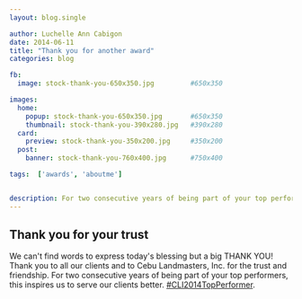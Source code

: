 ```yaml
---
layout: blog.single

author: Luchelle Ann Cabigon
date: 2014-06-11
title: "Thank you for another award"
categories: blog

fb:
  image: stock-thank-you-650x350.jpg         #650x350

images:
  home:
    popup: stock-thank-you-650x350.jpg       #650x350
    thumbnail: stock-thank-you-390x280.jpg   #390x280
  card:
    preview: stock-thank-you-350x200.jpg     #350x200
  post:
    banner: stock-thank-you-760x400.jpg      #750x400

tags:  ['awards', 'aboutme']


description: For two consecutive years of being part of your top performers, this inspires us to serve our clients better.
---
```


## Thank you for your trust

We can't find words to express today's blessing but a big THANK YOU! Thank you to all our clients and to Cebu Landmasters, Inc. for the trust and friendship. For two consecutive years of being part of your top performers, this inspires us to serve our clients better.
[#‎CLI2014TopPerformer‬](http://facebook.com/hashtag/CLI2014TopPerformer).